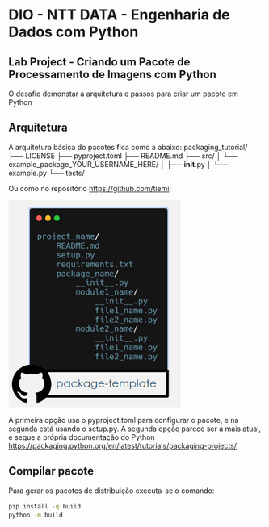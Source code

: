 # DIO - NTT DATA - Engenharia de Dados com Python

## Lab Project - Criando um Pacote de Processamento de Imagens com Python

O desafio demonstar a arquitetura e passos para criar um pacote em Python

## Arquitetura

A arquitetura básica do pacotes fica como a abaixo:
packaging_tutorial/
├── LICENSE
├── pyproject.toml
├── README.md
├── src/
│   └── example_package_YOUR_USERNAME_HERE/
│       ├── __init__.py
│       └── example.py
└── tests/

Ou como no repositório <https://github.com/tiemi>:

![Arquitetura](images/Arquitetura.PNG)

A primeira opção usa o pyproject.toml para configurar o pacote, e na segunda está usando o setup.py. A segunda opção parece ser a mais atual, e segue a própria documentação do Python <https://packaging.python.org/en/latest/tutorials/packaging-projects/>

## Compilar pacote

Para gerar os pacotes de distribuição executa-se o comando:

```sh
pip install -q build
python -m build
```
